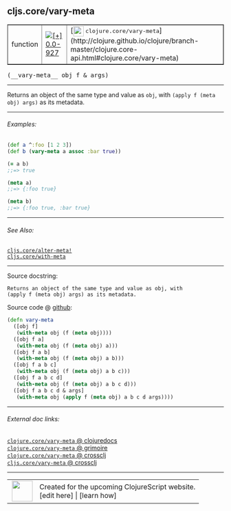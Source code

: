## cljs.core/vary-meta



 <table border="1">
<tr>
<td>function</td>
<td><a href="https://github.com/cljsinfo/cljs-api-docs/tree/0.0-927"><img valign="middle" alt="[+] 0.0-927" title="Added in 0.0-927" src="https://img.shields.io/badge/+-0.0--927-lightgrey.svg"></a> </td>
<td>
[<img height="24px" valign="middle" src="http://i.imgur.com/1GjPKvB.png"> <samp>clojure.core/vary-meta</samp>](http://clojure.github.io/clojure/branch-master/clojure.core-api.html#clojure.core/vary-meta)
</td>
</tr>
</table>


 <samp>
(__vary-meta__ obj f & args)<br>
</samp>

---

Returns an object of the same type and value as `obj`, with
`(apply f (meta obj) args)` as its metadata.



---

###### Examples:

```clj
(def a ^:foo [1 2 3])
(def b (vary-meta a assoc :bar true))

(= a b)
;;=> true

(meta a)
;;=> {:foo true}

(meta b)
;;=> {:foo true, :bar true}
```



---

###### See Also:

[`cljs.core/alter-meta!`](../cljs.core/alter-metaBANG.md)<br>
[`cljs.core/with-meta`](../cljs.core/with-meta.md)<br>

---


Source docstring:

```
Returns an object of the same type and value as obj, with
(apply f (meta obj) args) as its metadata.
```


Source code @ [github](https://github.com/clojure/clojurescript/blob/r2277/src/cljs/cljs/core.cljs#L2809-L2823):

```clj
(defn vary-meta
  ([obj f]
   (with-meta obj (f (meta obj))))
  ([obj f a]
   (with-meta obj (f (meta obj) a)))
  ([obj f a b]
   (with-meta obj (f (meta obj) a b)))
  ([obj f a b c]
   (with-meta obj (f (meta obj) a b c)))
  ([obj f a b c d]
   (with-meta obj (f (meta obj) a b c d)))
  ([obj f a b c d & args]
   (with-meta obj (apply f (meta obj) a b c d args))))
```

<!--
Repo - tag - source tree - lines:

 <pre>
clojurescript @ r2277
└── src
    └── cljs
        └── cljs
            └── <ins>[core.cljs:2809-2823](https://github.com/clojure/clojurescript/blob/r2277/src/cljs/cljs/core.cljs#L2809-L2823)</ins>
</pre>

-->

---



###### External doc links:

[`clojure.core/vary-meta` @ clojuredocs](http://clojuredocs.org/clojure.core/vary-meta)<br>
[`clojure.core/vary-meta` @ grimoire](http://conj.io/store/v1/org.clojure/clojure/1.7.0-beta3/clj/clojure.core/vary-meta/)<br>
[`clojure.core/vary-meta` @ crossclj](http://crossclj.info/fun/clojure.core/vary-meta.html)<br>
[`cljs.core/vary-meta` @ crossclj](http://crossclj.info/fun/cljs.core.cljs/vary-meta.html)<br>

---

 <table>
<tr><td>
<img valign="middle" align="right" width="48px" src="http://i.imgur.com/Hi20huC.png">
</td><td>
Created for the upcoming ClojureScript website.<br>
[edit here] | [learn how]
</td></tr></table>

[edit here]:https://github.com/cljsinfo/cljs-api-docs/blob/master/cljsdoc/cljs.core/vary-meta.cljsdoc
[learn how]:https://github.com/cljsinfo/cljs-api-docs/wiki/cljsdoc-files

<!--

This information was too distracting to show to readers, but I'll leave it
commented here since it is helpful to:

- pretty-print the data used to generate this document
- and show how to retrieve that data



The API data for this symbol:

```clj
{:description "Returns an object of the same type and value as `obj`, with\n`(apply f (meta obj) args)` as its metadata.",
 :ns "cljs.core",
 :name "vary-meta",
 :signature ["[obj f & args]"],
 :history [["+" "0.0-927"]],
 :type "function",
 :related ["cljs.core/alter-meta!" "cljs.core/with-meta"],
 :full-name-encode "cljs.core/vary-meta",
 :source {:code "(defn vary-meta\n  ([obj f]\n   (with-meta obj (f (meta obj))))\n  ([obj f a]\n   (with-meta obj (f (meta obj) a)))\n  ([obj f a b]\n   (with-meta obj (f (meta obj) a b)))\n  ([obj f a b c]\n   (with-meta obj (f (meta obj) a b c)))\n  ([obj f a b c d]\n   (with-meta obj (f (meta obj) a b c d)))\n  ([obj f a b c d & args]\n   (with-meta obj (apply f (meta obj) a b c d args))))",
          :title "Source code",
          :repo "clojurescript",
          :tag "r2277",
          :filename "src/cljs/cljs/core.cljs",
          :lines [2809 2823]},
 :examples [{:id "8cca62",
             :content "```clj\n(def a ^:foo [1 2 3])\n(def b (vary-meta a assoc :bar true))\n\n(= a b)\n;;=> true\n\n(meta a)\n;;=> {:foo true}\n\n(meta b)\n;;=> {:foo true, :bar true}\n```"}],
 :full-name "cljs.core/vary-meta",
 :clj-symbol "clojure.core/vary-meta",
 :docstring "Returns an object of the same type and value as obj, with\n(apply f (meta obj) args) as its metadata."}

```

Retrieve the API data for this symbol:

```clj
;; from Clojure REPL
(require '[clojure.edn :as edn])
(-> (slurp "https://raw.githubusercontent.com/cljsinfo/cljs-api-docs/catalog/cljs-api.edn")
    (edn/read-string)
    (get-in [:symbols "cljs.core/vary-meta"]))
```

-->
